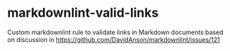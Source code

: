# markdownlint-valid-links

Custom markdownlint rule to validate links in Markdown documents based on discussion in https://github.com/DavidAnson/markdownlint/issues/121

